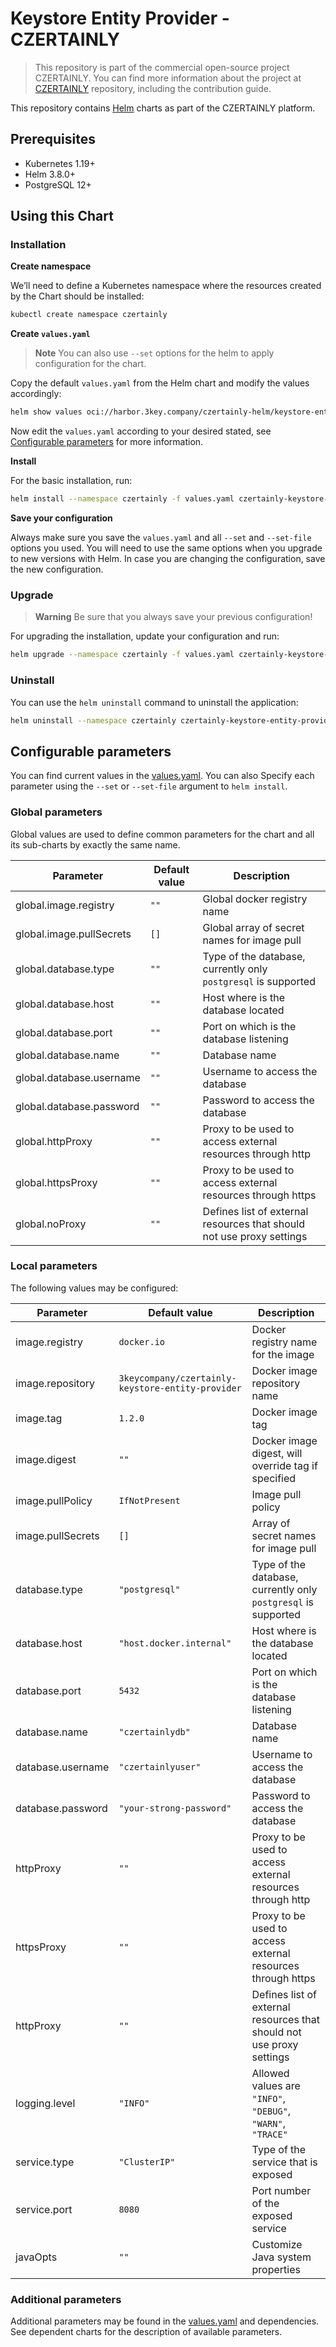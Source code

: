 # Keystore Entity Provider - CZERTAINLY

> This repository is part of the commercial open-source project CZERTAINLY. You can find more information about the project at [CZERTAINLY](https://github.com/3KeyCompany/CZERTAINLY) repository, including the contribution guide.

This repository contains [Helm](https://helm.sh/) charts as part of the CZERTAINLY platform.

## Prerequisites
- Kubernetes 1.19+
- Helm 3.8.0+
- PostgreSQL 12+

## Using this Chart

### Installation

**Create namespace**

We’ll need to define a Kubernetes namespace where the resources created by the Chart should be installed:
```bash
kubectl create namespace czertainly
```

**Create `values.yaml`**

> **Note**
> You can also use `--set` options for the helm to apply configuration for the chart.

Copy the default `values.yaml` from the Helm chart and modify the values accordingly:
```bash
helm show values oci://harbor.3key.company/czertainly-helm/keystore-entity-provider > values.yaml
```
Now edit the `values.yaml` according to your desired stated, see [Configurable parameters](#configurable-parameters) for more information.

**Install**

For the basic installation, run:
```bash
helm install --namespace czertainly -f values.yaml czertainly-keystore-entity-provider oci://harbor.3key.company/czertainly-helm/keystore-entity-provider
```

**Save your configuration**

Always make sure you save the `values.yaml` and all `--set` and `--set-file` options you used. You will need to use the same options when you upgrade to new versions with Helm. In case you are changing the configuration, save the new configuration.

### Upgrade

> **Warning**
> Be sure that you always save your previous configuration!

For upgrading the installation, update your configuration and run:
```bash
helm upgrade --namespace czertainly -f values.yaml czertainly-keystore-entity-provider oci://harbor.3key.company/czertainly-helm/keystore-entity-provider
```

### Uninstall

You can use the `helm uninstall` command to uninstall the application:
```bash
helm uninstall --namespace czertainly czertainly-keystore-entity-provider
```

## Configurable parameters

You can find current values in the [values.yaml](values.yaml).
You can also Specify each parameter using the `--set` or `--set-file` argument to `helm install`.

### Global parameters

Global values are used to define common parameters for the chart and all its sub-charts by exactly the same name.

| Parameter                | Default value | Description                                                           |
|--------------------------|---------------|-----------------------------------------------------------------------|
| global.image.registry    | `""`          | Global docker registry name                                           |
| global.image.pullSecrets | `[]`          | Global array of secret names for image pull                           |
| global.database.type     | `""`          | Type of the database, currently only `postgresql` is supported        |
| global.database.host     | `""`          | Host where is the database located                                    |
| global.database.port     | `""`          | Port on which is the database listening                               |
| global.database.name     | `""`          | Database name                                                         |
| global.database.username | `""`          | Username to access the database                                       |
| global.database.password | `""`          | Password to access the database                                       |
| global.httpProxy         | `""`          | Proxy to be used to access external resources through http            |
| global.httpsProxy        | `""`          | Proxy to be used to access external resources through https           |
| global.noProxy           | `""`          | Defines list of external resources that should not use proxy settings |

### Local parameters

The following values may be configured:

| Parameter         | Default value                                     | Description                                                           |
|-------------------|---------------------------------------------------|-----------------------------------------------------------------------|
| image.registry    | `docker.io`                                       | Docker registry name for the image                                    |
| image.repository  | `3keycompany/czertainly-keystore-entity-provider` | Docker image repository name                                          |
| image.tag         | `1.2.0`                                           | Docker image tag                                                      |
| image.digest      | `""`                                              | Docker image digest, will override tag if specified                   |
| image.pullPolicy  | `IfNotPresent`                                    | Image pull policy                                                     |
| image.pullSecrets | `[]`                                              | Array of secret names for image pull                                  |
| database.type     | `"postgresql"`                                    | Type of the database, currently only `postgresql` is supported        |
| database.host     | `"host.docker.internal"`                          | Host where is the database located                                    |
| database.port     | `5432`                                            | Port on which is the database listening                               |
| database.name     | `"czertainlydb"`                                  | Database name                                                         |
| database.username | `"czertainlyuser"`                                | Username to access the database                                       |
| database.password | `"your-strong-password"`                          | Password to access the database                                       |
| httpProxy         | `""`                                              | Proxy to be used to access external resources through http            |
| httpsProxy        | `""`                                              | Proxy to be used to access external resources through https           |
| httpProxy         | `""`                                              | Defines list of external resources that should not use proxy settings |
| logging.level     | `"INFO"`                                          | Allowed values are `"INFO"`, `"DEBUG"`, `"WARN"`, `"TRACE"`           |
| service.type      | `"ClusterIP"`                                     | Type of the service that is exposed                                   |
| service.port      | `8080`                                            | Port number of the exposed service                                    |
| javaOpts          | `""`                                              | Customize Java system properties                                      |

### Additional parameters

Additional parameters may be found in the [values.yaml](values.yaml) and dependencies.
See dependent charts for the description of available parameters.